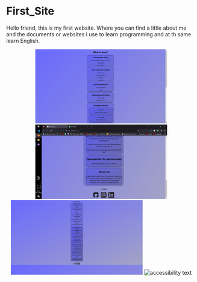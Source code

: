 # First_Site

Hello friend, this is my first website. 
Where you can find a little about me and the documents or websites i use to learn programming and at th same learn English.


<p align="center">
  <img src="image/site1.jpeg" width="350" title="hover text">
  <img src="image/site2.jpeg" width="350" title="hover text">
  <img src="image/site3.jpeg" width="350" title="hover text">
  <img src="" width="350" alt="accessibility text">
</p> 